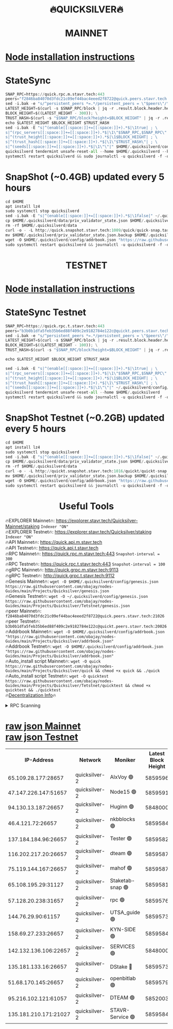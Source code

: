 <h1 align="center"> 🔥QUICKSILVER🔥</h1>

<h1 align="center"> MAINNET</h1>

[Node installation instructions](https://github.com/obajay/nodes-Guides/tree/main/Projects/Quicksilver)
=

# StateSync
```python
SNAP_RPC=https://quick.rpc.m.stavr.tech:443
peers="f2846ba84070d3fdc21c09ef44bac4eeed2f8722@quick.peers.stavr.tech:21026"
sed -i.bak -e "s/^persistent_peers *=.*/persistent_peers = \"$peers\"/" $HOME/.quicksilverd/config/config.toml
LATEST_HEIGHT=$(curl -s $SNAP_RPC/block | jq -r .result.block.header.height); \
BLOCK_HEIGHT=$((LATEST_HEIGHT - 300)); \
TRUST_HASH=$(curl -s "$SNAP_RPC/block?height=$BLOCK_HEIGHT" | jq -r .result.block_id.hash)
echo $LATEST_HEIGHT $BLOCK_HEIGHT $TRUST_HASH
sed -i.bak -E "s|^(enable[[:space:]]+=[[:space:]]+).*$|\1true| ; \
s|^(rpc_servers[[:space:]]+=[[:space:]]+).*$|\1\"$SNAP_RPC,$SNAP_RPC\"| ; \
s|^(trust_height[[:space:]]+=[[:space:]]+).*$|\1$BLOCK_HEIGHT| ; \
s|^(trust_hash[[:space:]]+=[[:space:]]+).*$|\1\"$TRUST_HASH\"| ; \
s|^(seeds[[:space:]]+=[[:space:]]+).*$|\1\"\"|" $HOME/.quicksilverd/config/config.toml
quicksilverd tendermint unsafe-reset-all --home $HOME/.quicksilverd --keep-addr-book
systemctl restart quicksilverd && sudo journalctl -u quicksilverd -f -o cat
```

# SnapShot (~0.4GB) updated every 5 hours
```python
cd $HOME
apt install lz4
sudo systemctl stop quicksilverd
sed -i.bak -E "s|^(enable[[:space:]]+=[[:space:]]+).*$|\1false|" ~/.quicksilverd/config/config.toml
cp $HOME/.quicksilverd/data/priv_validator_state.json $HOME/.quicksilverd/priv_validator_state.json.backup
rm -rf $HOME/.quicksilverd/data
curl -o - -L http://quick.snapshot.stavr.tech:1009/quick/quick-snap.tar.lz4 | lz4 -c -d - | tar -x -C $HOME/.quicksilverd --strip-components 2
mv $HOME/.quicksilverd/priv_validator_state.json.backup $HOME/.quicksilverd/data/priv_validator_state.json
wget -O $HOME/.quicksilverd/config/addrbook.json "https://raw.githubusercontent.com/obajay/nodes-Guides/main/Projects/Quicksilver/addrbook.json"
sudo systemctl restart quicksilverd && journalctl -u quicksilverd -f -o cat
```

<h1 align="center"> TESTNET</h1>

[Node installation instructions](https://github.com/obajay/nodes-Guides/tree/main/Projects/Quicksilver/Tetstnet)
=

# StateSync Testnet
```python
SNAP_RPC=https://quick.rpc.t.stavr.tech:443
peers="b3b0b1dfa5feb35b6ed88f409c2e9182784e122c@quickt.peers.stavr.tech:20026"
sed -i.bak -e "s/^persistent_peers *=.*/persistent_peers = \"$peers\"/" $HOME/.quicksilverd/config/config.toml
LATEST_HEIGHT=$(curl -s $SNAP_RPC/block | jq -r .result.block.header.height); \
BLOCK_HEIGHT=$((LATEST_HEIGHT - 100)); \
TRUST_HASH=$(curl -s "$SNAP_RPC/block?height=$BLOCK_HEIGHT" | jq -r .result.block_id.hash)

echo $LATEST_HEIGHT $BLOCK_HEIGHT $TRUST_HASH

sed -i.bak -E "s|^(enable[[:space:]]+=[[:space:]]+).*$|\1true| ; \
s|^(rpc_servers[[:space:]]+=[[:space:]]+).*$|\1\"$SNAP_RPC,$SNAP_RPC\"| ; \
s|^(trust_height[[:space:]]+=[[:space:]]+).*$|\1$BLOCK_HEIGHT| ; \
s|^(trust_hash[[:space:]]+=[[:space:]]+).*$|\1\"$TRUST_HASH\"| ; \
s|^(seeds[[:space:]]+=[[:space:]]+).*$|\1\"\"|" ~/.quicksilverd/config/config.toml
quicksilverd tendermint unsafe-reset-all --home $HOME/.quicksilverd
systemctl restart quicksilverd && sudo journalctl -u quicksilverd -f -o cat

```

# SnapShot Testnet (~0.2GB) updated every 5 hours
```python
cd $HOME
apt install lz4
sudo systemctl stop quicksilverd
sed -i.bak -E "s|^(enable[[:space:]]+=[[:space:]]+).*$|\1false|" ~/.quicksilverd/config/config.toml
cp $HOME/.quicksilverd/data/priv_validator_state.json $HOME/.quicksilverd/priv_validator_state.json.backup
rm -rf $HOME/.quicksilverd/data
curl -o - -L http://quickt.snapshot.stavr.tech:1016/quickt/quickt-snap.tar.lz4 | lz4 -c -d - | tar -x -C $HOME/.quicksilverd --strip-components 2
mv $HOME/.quicksilverd/priv_validator_state.json.backup $HOME/.quicksilverd/data/priv_validator_state.json
wget -O $HOME/.quicksilverd/config/addrbook.json "https://raw.githubusercontent.com/obajay/nodes-Guides/main/Projects/Quicksilver/Tetstnet/addrbook.json"
sudo systemctl restart quicksilverd && journalctl -u quicksilverd -f -o cat
```
 <h1 align="center"> Useful Tools</h1>

🔥EXPLORER Mainnet🔥:        https://explorer.stavr.tech/Quicksilver-Mainnet/staking    `Indexer "ON"` \
🔥EXPLORER Testnet🔥:        https://explorer.stavr.tech/Quicksilver/staking	        `Indexer "ON"` \
🔥API Mainnet🔥: 			 https://quick.api.m.stavr.tech \
🔥API Testnet🔥: 			 https://quick.api.t.stavr.tech \
🔥RPC Mainnet🔥:             https://quick.rpc.m.stavr.tech:443              `Snapshot-interval = 300` \
🔥RPC Testnet🔥:             https://quick.rpc.t.stavr.tech:443              `Snapshot-interval = 100` \
🔥gRPC Mainnet🔥:                    http://quick.grpc.m.stavr.tech:9113 \
🔥gRPC Testnet🔥:                    http://quick.grpc.t.stavr.tech:9112 \
🔥Genesis Mainnet🔥: `wget -O $HOME/.quicksilverd/config/genesis.json https://raw.githubusercontent.com/obajay/nodes-Guides/main/Projects/Quicksilver/genesis.json` \
🔥Genesis Testnet🔥: `wget -O ~/.quicksilverd/config/genesis.json https://raw.githubusercontent.com/obajay/nodes-Guides/main/Projects/Quicksilver/Tetstnet/genesis.json` \
🔥peer Mainnet🔥:					 `f2846ba84070d3fdc21c09ef44bac4eeed2f8722@quick.peers.stavr.tech:21026` \
🔥peer Testnet🔥:					 `b3b0b1dfa5feb35b6ed88f409c2e9182784e122c@quickt.peers.stavr.tech:20026` \
🔥Addrbook Mainnet🔥:    ```wget -O $HOME/.quicksilverd/config/addrbook.json "https://raw.githubusercontent.com/obajay/nodes-Guides/main/Projects/Quicksilver/addrbook.json"``` \
🔥Addrbook Testnet🔥:    ```wget -O $HOME/.quicksilverd/config/addrbook.json "https://raw.githubusercontent.com/obajay/nodes-Guides/main/Projects/Quicksilver/addrbook.json"``` \
🔥Auto_install script Mainnet🔥: ```wget -O quick https://raw.githubusercontent.com/obajay/nodes-Guides/main/Projects/Quicksilver/quick && chmod +x quick && ./quick``` \
🔥Auto_install script Testnet🔥: ```wget -O quicktest https://raw.githubusercontent.com/obajay/nodes-Guides/main/Projects/Quicksilver/Tetstnet/quicktest && chmod +x quicktest && ./quicktest``` \
🔥[Decentralization Info](https://github.com/obajay/StateSync-snapshots/tree/main/Projects/Quicksilver/Decentralization)🔥


<details>
<summary>RPC Scanning</summary>

<h2 align="center"> We scan nodes in real time every 4 hours. And we provide the final result of RPC endpoints.
We cannot influence the operation of these nodes in any way. </h2>


```python
If Voting Power is higher than 0 --> then the Node is a validator of the network and may be subject to attack and be a potential threat to the chain.
```
```python
We marked such validators with a red symbol
```

</details>

[raw json Mainnet](https://rpc-check.quickm.stavr.tech/quickm/rpc-quickm-result.json) \
[raw json Testnet](https://github.com/obajay/StateSync-snapshots/tree/main/Projects/Quicksilver/Rpc-Check-Testnet)
=


<table><tr><th>IP-Address</th><th>Network</th><th>Moniker</th><th>Latest Block Height</th><th>Earliest Block Height</th><th>Catching Up</th><th>Tx Index</th><th>Voting Power</th><th>Scan Time</th></tr><tr><td>65.109.28.177:28657</td><td>quicksilver-2</td><td>AlxVoy 🟢</td><td>5859596</td><td>3562001</td><td>False</td><td>off</td><td>0</td><td>2024-02-07T07:57:40.237265726UTC</td></tr><tr><td>47.147.226.147:51657</td><td>quicksilver-2</td><td>Node15 🟢</td><td>5859591</td><td>5151648</td><td>False</td><td>off</td><td>0</td><td>2024-02-07T07:57:04.753566824UTC</td></tr><tr><td>94.130.13.187:26657</td><td>quicksilver-2</td><td>Huginn 🟢</td><td>5848000</td><td>5328101</td><td>False</td><td>on</td><td>0</td><td>2024-02-07T07:56:32.070133087UTC</td></tr><tr><td>46.4.121.72:26657</td><td>quicksilver-2</td><td>nkbblocks 🟢</td><td>5859584</td><td>5434601</td><td>False</td><td>on</td><td>0</td><td>2024-02-07T07:56:22.185584065UTC</td></tr><tr><td>137.184.184.96:26657</td><td>quicksilver-2</td><td>Tester 🟢</td><td>5859582</td><td>5550692</td><td>False</td><td>off</td><td>0</td><td>2024-02-07T07:56:15.624341876UTC</td></tr><tr><td>116.202.217.20:26657</td><td>quicksilver-2</td><td>dteam 🟢</td><td>5859587</td><td>5581001</td><td>False</td><td>on</td><td>0</td><td>2024-02-07T07:56:40.594013764UTC</td></tr><tr><td>75.119.144.167:26657</td><td>quicksilver-2</td><td>mahof 🟢</td><td>5859587</td><td>5654794</td><td>False</td><td>on</td><td>0</td><td>2024-02-07T07:56:49.107623128UTC</td></tr><tr><td>65.108.195.29:31127</td><td>quicksilver-2</td><td>Staketab-snap 🟢</td><td>5859581</td><td>5705001</td><td>False</td><td>off</td><td>0</td><td>2024-02-07T07:56:08.425651420UTC</td></tr><tr><td>57.128.20.238:31657</td><td>quicksilver-2</td><td>rpc 🟢</td><td>5859576</td><td>5714197</td><td>False</td><td>on</td><td>0</td><td>2024-02-07T07:55:40.640230701UTC</td></tr><tr><td>144.76.29.90:61157</td><td>quicksilver-2</td><td>UTSA_guide 🟢</td><td>5859573</td><td>5743301</td><td>False</td><td>on</td><td>0</td><td>2024-02-07T07:55:23.029079322UTC</td></tr><tr><td>158.69.27.233:26657</td><td>quicksilver-2</td><td>KYN-SIDE 🟢</td><td>5859584</td><td>5799001</td><td>False</td><td>on</td><td>0</td><td>2024-02-07T07:56:26.915746311UTC</td></tr><tr><td>142.132.136.106:22657</td><td>quicksilver-2</td><td>SERVICES 🟢</td><td>5848000</td><td>5805501</td><td>False</td><td>on</td><td>0</td><td>2024-02-07T07:56:31.748272479UTC</td></tr><tr><td>135.181.133.16:26657</td><td>quicksilver-2</td><td>DStake 🔴</td><td>5859573</td><td>5807001</td><td>False</td><td>on</td><td>154670</td><td>2024-02-07T07:55:22.424195758UTC</td></tr><tr><td>51.68.170.145:26657</td><td>quicksilver-2</td><td>openbitlab 🟢</td><td>5859579</td><td>5815350</td><td>False</td><td>on</td><td>0</td><td>2024-02-07T07:55:57.792381451UTC</td></tr><tr><td>95.216.102.121:61057</td><td>quicksilver-2</td><td>DTEAM 🟢</td><td>5852003</td><td>5852001</td><td>False</td><td>on</td><td>0</td><td>2024-02-07T07:55:43.014714623UTC</td></tr><tr><td>135.181.210.171:21027</td><td>quicksilver-2</td><td>STAVR-Service 🟢</td><td>5859584</td><td>5857001</td><td>False</td><td>on</td><td>0</td><td>2024-02-07T07:56:27.324130307UTC</td></tr></table>
